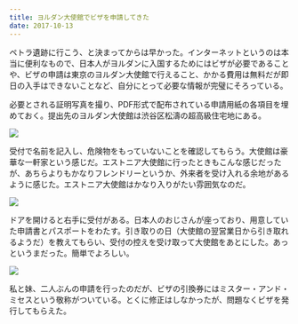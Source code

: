 ```yaml
---
title: ヨルダン大使館でビザを申請してきた
date: 2017-10-13
---
```


ペトラ遺跡に行こう、と決まってからは早かった。インターネットというのは本当に便利なもので、日本人がヨルダンに入国するためにはビザが必要であることや、ビザの申請は東京のヨルダン大使館で行えること、かかる費用は無料だが即日の入手はできないことなど、自分にとって必要な情報が完璧にそろっている。

必要とされる証明写真を撮り、PDF形式で配布されている申請用紙の各項目を埋めておく。提出先のヨルダン大使館は渋谷区松濤の超高級住宅地にある。

![](https://img.xar.sh/24677110528_61c49e3587_h.jpg)

受付で名前を記入し、危険物をもっていないことを確認してもらう。大使館は豪華な一軒家という感じだ。エストニア大使館に行ったときもこんな感じだったが、あちらよりもかなりフレンドリーというか、外来者を受け入れる余地があるように感じた。エストニア大使館はかなり入りがたい雰囲気なのだ。

![](https://img.xar.sh/24677111338_3a1be53375_h.jpg)

ドアを開けると右手に受付がある。日本人のおじさんが座っており、用意していた申請書とパスポートをわたす。引き取りの日（大使館の翌営業日から引き取れるようだ）を教えてもらい、受付の控えを受け取って大使館をあとにした。あっというまだった。簡単でよろしい。

![](https://img.xar.sh/24677109778_3b1b3759dc_h.jpg)

私と妹、二人ぶんの申請を行ったのだが、ビザの引換券にはミスター・アンド・ミセスという敬称がついている。とくに修正はしなかったが、問題なくビザを発行してもらえた。
